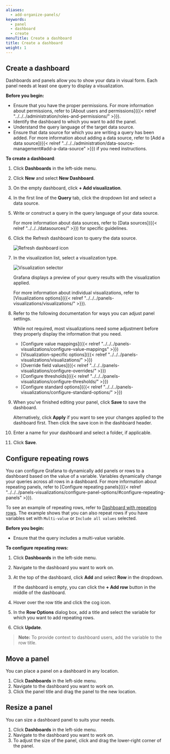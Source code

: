 ```yaml
---
aliases:
  - add-organize-panels/
keywords:
  - panel
  - dashboard
  - create
menuTitle: Create a dashboard
title: Create a dashboard
weight: 1
---
```


## Create a dashboard

Dashboards and panels allow you to show your data in visual form. Each panel needs at least one query to display a visualization.

**Before you begin:**

- Ensure that you have the proper permissions. For more information about permissions, refer to [About users and permissions]({{< relref "../../../administration/roles-and-permissions/" >}}).
- Identify the dashboard to which you want to add the panel.
- Understand the query language of the target data source.
- Ensure that data source for which you are writing a query has been added. For more information about adding a data source, refer to [Add a data source]({{< relref "../../../administration/data-source-management#add-a-data-source" >}}) if you need instructions.

**To create a dashboard**:

1. Click **Dashboards** in the left-side menu.
1. Click **New** and select **New Dashboard**.
1. On the empty dashboard, click **+ Add visualization**.
1. In the first line of the **Query** tab, click the dropdown list and select a data source.
1. Write or construct a query in the query language of your data source.

   For more information about data sources, refer to [Data sources]({{< relref "../../../datasources/" >}}) for specific guidelines.

1. Click the Refresh dashboard icon to query the data source.

   ![Refresh dashboard icon](/media/docs/grafana/dashboards/screenshot-refresh-dashboard-9.5.png)

1. In the visualization list, select a visualization type.

   ![Visualization selector](/media/docs/grafana/dashboards/screenshot-select-visualization-9-5.png)

   Grafana displays a preview of your query results with the visualization applied.

   For more information about individual visualizations, refer to [Visualizations options]({{< relref "../../../panels-visualizations/visualizations/" >}}).

1. Refer to the following documentation for ways you can adjust panel settings.

   While not required, most visualizations need some adjustment before they properly display the information that you need.

   - [Configure value mappings]({{< relref "../../../panels-visualizations/configure-value-mappings" >}})
   - [Visualization-specific options]({{< relref "../../../panels-visualizations/visualizations/" >}})
   - [Override field values]({{< relref "../../../panels-visualizations/configure-overrides/" >}})
   - [Configure thresholds]({{< relref "../../../panels-visualizations/configure-thresholds/" >}})
   - [Configure standard options]({{< relref "../../../panels-visualizations/configure-standard-options/" >}})

1. When you've finished editing your panel, click **Save** to save the dashboard.

   Alternatively, click **Apply** if you want to see your changes applied to the dashboard first. Then click the save icon in the dashboard header.

1. Enter a name for your dashboard and select a folder, if applicable.
1. Click **Save**.

## Configure repeating rows

You can configure Grafana to dynamically add panels or rows to a dashboard based on the value of a variable. Variables dynamically change your queries across all rows in a dashboard. For more information about repeating panels, refer to [Configure repeating panels]({{< relref "../../../panels-visualizations/configure-panel-options/#configure-repeating-panels" >}}).

To see an example of repeating rows, refer to [Dashboard with repeating rows](https://play.grafana.org/d/000000153/repeat-rows). The example shows that you can also repeat rows if you have variables set with `Multi-value` or `Include all values` selected.

**Before you begin:**

- Ensure that the query includes a multi-value variable.

**To configure repeating rows:**

1. Click **Dashboards** in the left-side menu.
1. Navigate to the dashboard you want to work on.
1. At the top of the dashboard, click **Add** and select **Row** in the dropdown.

   If the dashboard is empty, you can click the **+ Add row** button in the middle of the dashboard.

1. Hover over the row title and click the cog icon.
1. In the **Row Options** dialog box, add a title and select the variable for which you want to add repeating rows.
1. Click **Update**.

> **Note:** To provide context to dashboard users, add the variable to the row title.

## Move a panel

You can place a panel on a dashboard in any location.

1. Click **Dashboards** in the left-side menu.
1. Navigate to the dashboard you want to work on.
1. Click the panel title and drag the panel to the new location.

## Resize a panel

You can size a dashboard panel to suits your needs.

1. Click **Dashboards** in the left-side menu.
1. Navigate to the dashboard you want to work on.
1. To adjust the size of the panel, click and drag the lower-right corner of the panel.
